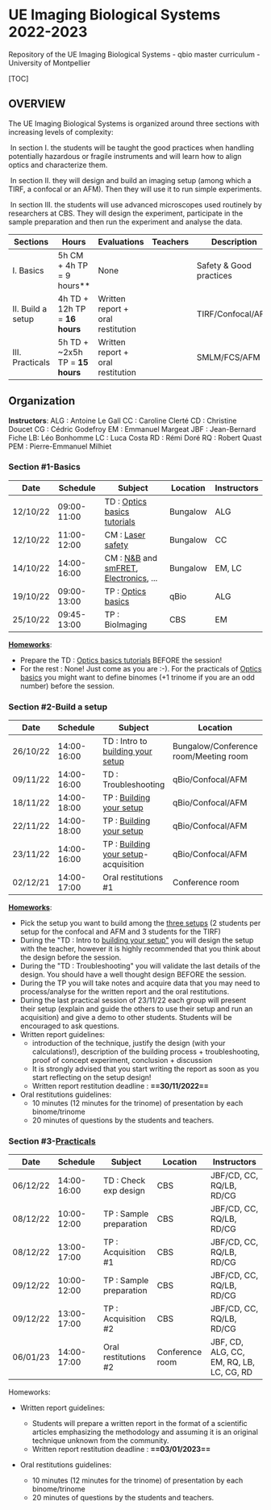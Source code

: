 # UE Imaging Biological Systems 2022-2023

Repository of the UE Imaging Biological Systems - qbio master curriculum - University of Montpellier



[TOC]

## OVERVIEW

The UE Imaging Biological Systems is organized around three sections with increasing levels of complexity:

​	In section I. the students will be taught the good practices when handling potentially hazardous or fragile instruments and will learn how to align optics and characterize them. 

​	In section II. they will design and build an imaging setup (among which a TIRF, a confocal or an AFM). Then they will use it to run simple experiments.

​	In section III. the students will use advanced microscopes used routinely by researchers at CBS. They will design the experiment, participate in the sample preparation and then run the experiment and analyse the data.

| Sections | Hours | Evaluations | Teachers | Description |
| ------------ |----| ------ | ------- | ----------- |
| I. Basics | 5h CM + 4h TP = 9 hours** | None |         | Safety & Good practices |
| II. Build a setup | 4h TD + 12h TP = **16 hours** | Written report + oral restitution |         | TIRF/Confocal/AFM |
| III. Practicals | 5h TD + ~2x5h TP = **15 hours** | Written report + oral restitution |         | SMLM/FCS/AFM |


## Organization
**Instructors**:
ALG : Antoine Le Gall
CC : Caroline Clerté
CD : Christine Doucet
CG : Cédric Godefroy
EM : Emmanuel Margeat
JBF : Jean-Bernard Fiche
LB: Léo Bonhomme
LC : Luca Costa
RD : Rémi Doré
RQ : Robert Quast
PEM : Pierre-Emmanuel Milhiet



### Section #1-Basics
| Date | Schedule | Subject | Location | Instructors|
| ------------ |----| ------ | ------- | ----------- |
| 12/10/22 | 09:00-11:00 | TD : [Optics basics tutorials](Tutorials_Optics_basics/Tutorials_Optics_basics.pdf) | Bungalow | ALG |
| 12/10/22 |11:00-12:00| CM : [Laser safety](/Intro_Laser_safety/Intro_Laser_safety.pdf) | Bungalow | CC |
| 14/10/22 |14:00-16:00| CM : [N&B](Number_and_brigthness/Number_and_brigthness.pdf) and [smFRET](smFRET/smFRET.pdf), [Electronics](Electronics/qbio_UE_introduction_electronics.pdf), ... | Bungalow | EM, LC    |
| 19/10/22 |09:00-13:00| TP : [Optics basics](Pratical_Optics_basics/TP_optics_basics.pdf) | qBio | ALG      |
| 25/10/22 |09:45-13:00| TP : BioImaging | CBS | EM |

**<u>Homeworks</u>**: 

* Prepare the TD : [Optics basics tutorials](Tutorials_Optics_basics/Tutorials_Optics_basics.pdf) BEFORE the session!
* For the rest : None! Just come as you are :-). For the practicals of [Optics basics](Pratical_Optics_basics/TP_optics_basics.pdf) you might want to define binomes (+1 trinome if you are an odd number) before the session.

### Section #2-Build a setup
| Date | Schedule | Subject | Location | Instructors|
| ------------ |----| ------ | ------- | ----------- |
| 26/10/22 |14:00-16:00| TD : Intro to [building your setup](Build_your_setup/Build_your_setup.pdf) | Bungalow/Conference room/Meeting room | ALG, EM, LC |
| 09/11/22 |14:00-16:00| TD : Troubleshooting| qBio/Confocal/AFM | ALG, EM, LC  |
| 18/11/22 |14:00-18:00| TP : [Building your setup](Build_your_setup/Build_your_setup.pdf) | qBio/Confocal/AFM | ALG, EM, LC  |
| 22/11/22 |14:00-18:00| TP : [Building your setup](Build_your_setup/Build_your_setup.pdf) | qBio/Confocal/AFM | ALG, EM, LC  |
| 23/11/22 |14:00-16:00| TP : [Building your setup](Build_your_setup/Build_your_setup.pdf)-acquisition | qBio/Confocal/AFM | ALG, EM, LC  |
| 02/12/21 |14:00-17:00| Oral restitutions #1| Conference room | ALG, EM, LC, CD  |

**<u>Homeworks</u>**: 

* Pick the setup you want to build among the [three setups](Build_your_setup/Build_your_setup.pdf) (2 students per setup for the confocal and AFM and 3 students for the TIRF)
* During the "TD : Intro to [building your setup"](Build_your_setup/Build_your_setup.pdf) you will design the setup with the teacher, however it is highly recommended that you think about the design before the session.
* During the "TD : Troubleshooting" you will validate the last details of the design. You should have a well thought design BEFORE the session.
* During the TP you will take notes and acquire data that you may need to process/analyse for the written report and the oral restitutions.
* During the last practical session of 23/11/22 each group will present their setup (explain and guide the others to use their setup and run an acquisition) and give a demo to other students. Students will be encouraged to ask questions.
* Written report guidelines:
  * introduction of the technique, justify the design (with your calculations!), description of the building process + troubleshooting, proof of concept experiment, conclusion + discussion
  * It is strongly advised that you start writing the report as soon as you start reflecting on the setup design!
  * Written report restitution deadline : **==30/11/2022==**
* Oral restitutions guidelines:
  * 10 minutes (12 minutes for the trinome) of presentation by each binome/trinome
  * 20 minutes of questions by the students and teachers.

### Section #3-[Practicals](Practicals_Advanced_microscopy/Practicals_Advanced_microscopy.pdf)
| Date | Schedule | Subject | Location | Instructors|
| ------------ |----| ------ | ------- | ----------- |
| 06/12/22 |14:00-16:00| TD : Check exp design| CBS | JBF/CD, CC, RQ/LB, RD/CG |
| 08/12/22 |10:00-12:00| TP : Sample preparation| CBS | JBF/CD, CC, RQ/LB, RD/CG |
| 08/12/22 |13:00-17:00| TP : Acquisition #1| CBS | JBF/CD, CC, RQ/LB, RD/CG |
| 09/12/22 |10:00-12:00| TP : Sample preparation| CBS | JBF/CD, CC, RQ/LB, RD/CG |
| 09/12/22 |13:00-17:00| TP : Acquisition #2| CBS | JBF/CD, CC, RQ/LB, RD/CG |
| 06/01/23 |14:00-17:00| Oral restitutions #2| Conference room | JBF, CD, ALG, CC, EM, RQ, LB, LC, CG, RD |

Homeworks:



* Written report guidelines:
  * Students will prepare a written report in the format of a scientific articles emphasizing the methodology and assuming it is an original technique unknown from the community.
  * Written report restitution deadline : **==03/01/2023==**

* Oral restitutions guidelines:
  * 10 minutes (12 minutes for the trinome) of presentation by each binome/trinome
  * 20 minutes of questions by the students and teachers.

